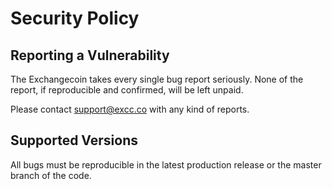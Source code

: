 # Security Policy

## Reporting a Vulnerability

The Exchangecoin takes every single bug report seriously. None of the report, if reproducible and confirmed, will be left unpaid.

Please contact support@excc.co with any kind of reports.

## Supported Versions

All bugs must be reproducible in the latest production release or the master branch of the code.

